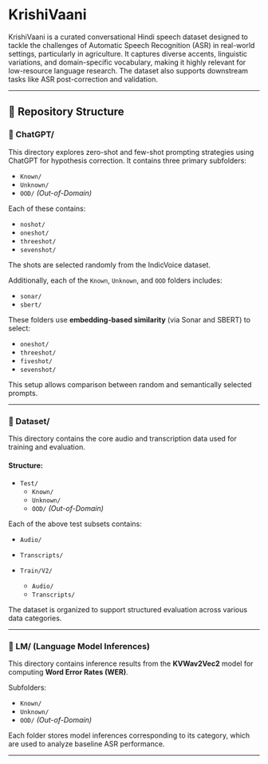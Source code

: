 # KrishiVaani

KrishiVaani is a curated conversational Hindi speech dataset designed to tackle the challenges of Automatic Speech Recognition (ASR) in real-world settings, particularly in agriculture. It captures diverse accents, linguistic variations, and domain-specific vocabulary, making it highly relevant for low-resource language research. The dataset also supports downstream tasks like ASR post-correction and validation.

---

## 📁 Repository Structure

### 🔹 ChatGPT/

This directory explores zero-shot and few-shot prompting strategies using ChatGPT for hypothesis correction. It contains three primary subfolders:

- `Known/`
- `Unknown/`
- `OOD/` *(Out-of-Domain)*

Each of these contains:
- `noshot/`
- `oneshot/`
- `threeshot/`
- `sevenshot/`

The shots are selected randomly from the IndicVoice dataset.

Additionally, each of the `Known`, `Unknown`, and `OOD` folders includes:
- `sonar/`  
- `sbert/`  

These folders use **embedding-based similarity** (via Sonar and SBERT) to select:
- `oneshot/`
- `threeshot/`
- `fiveshot/`
- `sevenshot/`

This setup allows comparison between random and semantically selected prompts.

---

### 🔹 Dataset/

This directory contains the core audio and transcription data used for training and evaluation.

#### Structure:
- `Test/`
  - `Known/`
  - `Unknown/`
  - `OOD/` *(Out-of-Domain)*

Each of the above test subsets contains:
- `Audio/`
- `Transcripts/`

- `Train/V2/`
  - `Audio/`
  - `Transcripts/`

The dataset is organized to support structured evaluation across various data categories.

---

### 🔹 LM/ (Language Model Inferences)

This directory contains inference results from the **KVWav2Vec2** model for computing **Word Error Rates (WER)**.

Subfolders:
- `Known/`
- `Unknown/`
- `OOD/` *(Out-of-Domain)*

Each folder stores model inferences corresponding to its category, which are used to analyze baseline ASR performance.

---
